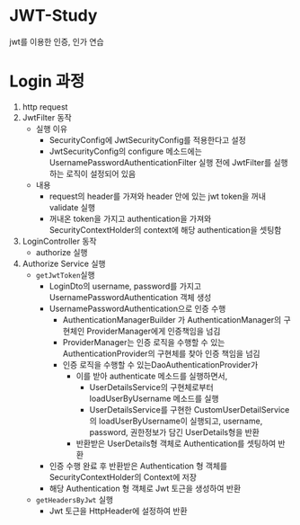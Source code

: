 # JWT-Study
jwt를 이용한 인증, 인가 연습


# Login 과정
1. http request 
2. JwtFilter 동작
    - 실행 이유
        - SecurityConfig에 JwtSecurityConfig를 적용한다고 설정
        - JwtSecurityConfig의 configure 메소드에는 UsernamePasswordAuthenticationFilter 실행 전에 JwtFilter를 실행하는 로직이 설정되어 있음
    - 내용
        - request의 header를 가져와 header 안에 있는 jwt token을 꺼내 validate 실행
        - 꺼내온 token을 가지고 authentication을 가져와 SecurityContextHolder의 context에 해당 authentication을 셋팅함
3. LoginController 동작
    - authorize 실행
4. Authorize Service 실행
    - `getJwtToken`실행
        - LoginDto의 username, password를 가지고 UsernamePasswordAuthentication 객체 생성
        - UsernamePasswordAuthentication으로 인증 수행
            - AuthenticationManagerBuilder 가 AuthenticationManager의 구현체인 ProviderManager에게 인증책임을 넘김
            - ProviderManager는 인증 로직을 수행할 수 있는 AuthenticationProvider의 구현체를 찾아 인증 책임을 넘김
            - 인증 로직을 수행할 수 있는DaoAuthenticationProvider가
                - 이를 받아 authenticate 메소드를 실행하면서,
                    - UserDetailsService의 구현체로부터 loadUserByUsername 메소드를 실행
                    - UserDetailsService를 구현한 CustomUserDetailService의 loadUserByUsername이 실행되고, username, password, 권한정보가 담긴 UserDetails형을 반환
                - 반환받은 UserDetails형 객체로 Authentication를 셋팅하여 반환
        - 인증 수행 완료 후 반환받은 Authentication 형 객체를 SecurityContextHolder의 Context에 저장
        - 해당 Authentication 형 객체로 Jwt 토근을 생성하여 반환
    - `getHeadersByJwt` 실행
        - Jwt 토근을 HttpHeader에 설정하여 반환
